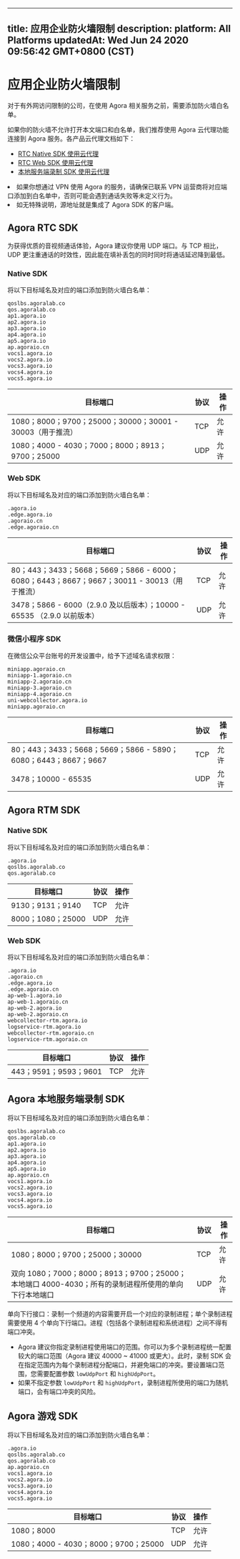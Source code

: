 
---
title: 应用企业防火墙限制
description: 
platform: All Platforms
updatedAt: Wed Jun 24 2020 09:56:42 GMT+0800 (CST)
---
# 应用企业防火墙限制
对于有外网访问限制的公司，在使用 Agora 相关服务之前，需要添加防火墙白名单。

如果你的防火墙不允许打开本文端口和白名单，我们推荐使用 Agora 云代理功能连接到 Agora 服务。各产品云代理文档如下：

- [RTC Native SDK 使用云代理](../../cn/Agora%20Platform/cloudproxy_native.md)
- [RTC Web SDK 使用云代理](../../cn/Agora%20Platform/cloud_proxy_web.md)
- [本地服务端录制 SDK 使用云代理](../../cn/Agora%20Platform/cloudproxy_recording.md)

<div class="alert note"><li>如果你想通过 VPN 使用 Agora 的服务，请确保已联系 VPN 运营商将对应端口添加到白名单中，否则可能会遇到通话失败等未定义行为。</li><li>如无特殊说明，源地址就是集成了 Agora SDK 的客户端。</li></div>

## Agora RTC SDK

为获得优质的音视频通话体验，Agora 建议你使用 UDP 端口。与 TCP 相比，UDP 更注重通话的时效性，因此能在填补丢包的同时同时将通话延迟降到最低。

### Native SDK

将以下目标域名及对应的端口添加到防火墙白名单：

```
qoslbs.agoralab.co
qos.agoralab.co
ap1.agora.io
ap2.agora.io
ap3.agora.io
ap4.agora.io
ap5.agora.io
ap.agoraio.cn
vocs1.agora.io
vocs2.agora.io
vocs3.agora.io
vocs4.agora.io
vocs5.agora.io
```

| 目标端口 | 协议 | 操作 |
| ---------- | ------------------------------------------------ | -----------------|
| 1080；8000；9700；25000；30000；30001 - 30003（用于推流） | TCP              |  允许 |
| 1080；4000 - 4030；7000；8000；8913；9700；25000   |  UDP  | 允许 |


### Web SDK

将以下目标域名及对应的端口添加到防火墙白名单：

```
.agora.io
.edge.agora.io
.agoraio.cn
.edge.agoraio.cn
```

| 目标端口 | 协议 | 操作 |
| -------------- | ----------------- | -------------|
|  80；443；3433；5668；5669；5866 - 6000；6080；6443；8667；9667；30011 - 30013（用于推流）| TCP | 允许 |
|  3478；5866 - 6000（2.9.0 及以后版本）；10000 - 65535 （2.9.0 以前版本）| UDP | 允许 |


### 微信小程序 SDK

在微信公众平台账号的开发设置中，给予下述域名请求权限：

```
miniapp.agoraio.cn
miniapp-1.agoraio.cn
miniapp-2.agoraio.cn
miniapp-3.agoraio.cn
miniapp-4.agoraio.cn
uni-webcollector.agora.io
miniapp.agoraio.cn
```

| 目标端口 | 协议 | 操作 |
| ---------------| -------- | ------------ |
| 80；443；3433；5668；5669；5866 - 5890；6080；6443；8667；9667 | TCP | 允许 |
| 3478；10000 - 65535 | UDP | 允许 |

## Agora RTM SDK

### Native SDK

将以下目标域名及对应的端口添加到防火墙白名单：

```
.agora.io
qoslbs.agoralab.co
qos.agoralab.co
```

| 目标端口 | 协议 | 操作 |
| -------------- | ---------- | -------------- |
| 9130；9131；9140 | TCP | 允许 |
| 8000；1080；25000 | UDP | 允许 |

### Web SDK

将以下目标域名及对应的端口添加到防火墙白名单：

```
.agora.io
.agoraio.cn
.edge.agora.io
.edge.agoraio.cn
ap-web-1.agora.io
ap-web-1.agoraio.cn
ap-web-2.agora.io
ap-web-2.agoraio.cn
webcollector-rtm.agora.io
logservice-rtm.agora.io
webcollector-rtm.agoraio.cn
logservice-rtm.agoraio.cn
```

| 目标端口 | 协议 | 操作 |
| --------------- | ------------ | ------------ |
| 443；9591；9593；9601 | TCP | 允许 |


## Agora 本地服务端录制 SDK

将以下目标域名及对应的端口添加到防火墙白名单：

```
qoslbs.agoralab.co
qos.agoralab.co
ap1.agora.io
ap2.agora.io
ap3.agora.io
ap4.agora.io
ap5.agora.io
ap.agoraio.cn
vocs1.agora.io
vocs2.agora.io
vocs3.agora.io
vocs4.agora.io
vocs5.agora.io
```

| 目标端口 | 协议 | 操作 |
| --------------- | -------------- | ----------- |
| 1080；8000；9700；25000；30000 | TCP | 允许 |
| 双向 1080；7000；8000；8913；9700；25000；本地端口 4000-4030；所有的录制进程所使用的单向下行本地端口 | UDP | 允许 |

<div class="alert note">单向下行接口：录制一个频道的内容需要开启一个对应的录制进程；单个录制进程需要使用 4 个单向下行端口。进程（包括各个录制进程和系统进程）之间不得有端口冲突。<ul><li>Agora 建议你指定录制进程使用端口的范围。你可以为多个录制进程统一配置较大的端口范围（Agora 建议 40000 ~ 41000 或更大）。此时，录制 SDK 会在指定范围内为每个录制进程分配端口，并避免端口的冲突。要设置端口范围，您需要配置参数 <code>lowUdpPort</code> 和 <code>highUdpPort</code>。</li><li>如果不指定参数 <code>lowUdpPort</code> 和 <code>highUdpPort</code>，录制进程所使用的端口为随机端口，会有端口冲突的风险。</li></ul></div>


## Agora 游戏 SDK

将以下目标域名及对应的端口添加到防火墙白名单：

```
.agora.io
qoslbs.agoralab.co
qos.agoralab.co
ap.agoraio.cn
vocs1.agora.io
vocs2.agora.io
vocs3.agora.io
vocs4.agora.io
vocs5.agora.io
```

| 目标端口 | 协议 | 操作 |
| -------------- | --------- | ------------ |
| 1080；8000 | TCP | 允许 |
| 1080；4000 - 4030；8000；9700；25000 | UDP | 允许 |
